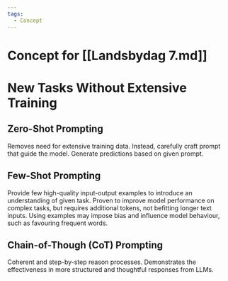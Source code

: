 ```yaml
---
tags:
  - Concept
---
```

# Concept for [[Landsbydag 7.md]]

# New Tasks Without Extensive Training

## Zero-Shot Prompting

Removes need for extensive training data. Instead, carefully craft prompt that guide the model. Generate predictions based on given prompt.

## Few-Shot Prompting

Provide few high-quality input-output examples to introduce an understanding of given task. Proven to improve model performance on complex tasks, but requires additional tokens, not befitting longer text inputs. Using examples may impose bias and influence model behaviour, such as favouring frequent words.

## Chain-of-Though (CoT) Prompting

Coherent and step-by-step reason processes. Demonstrates the effectiveness in more structured and thoughtful responses from LLMs.